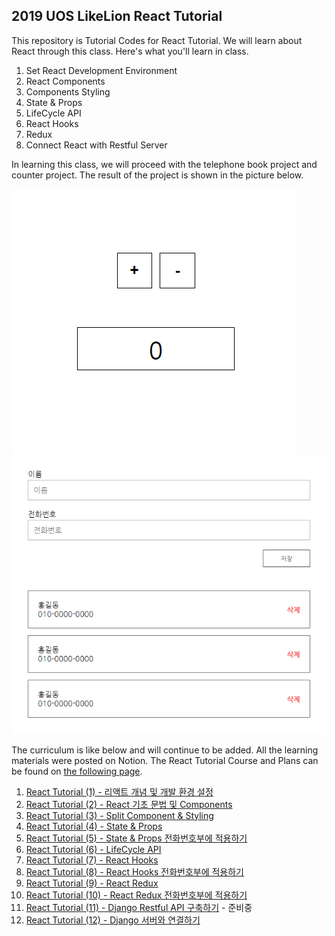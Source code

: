 ## 2019 UOS LikeLion React Tutorial

This repository is Tutorial Codes for React Tutorial. We will learn about React through this class. Here's what you'll learn in class.

1. Set React Development Environment
2. React Components
3. Components Styling
4. State & Props
5. LifeCycle API
6. React Hooks
7. Redux
8. Connect React with Restful Server

In learning this class, we will proceed with the telephone book project and counter project. The result of the project is shown in the picture below.

![counter project image](react-tutorial-4-images/react-tutorial-4-1.PNG)
![telephone book project image](react-tutorial-2-images/react-tutorial-2-2.PNG)

The curriculum is like below and will continue to be added. All the learning materials were posted on Notion. The React Tutorial Course and Plans can be found on [the following page](https://www.notion.so/React-Tutorial-Process-392157ed379847f9a4dd6c9d4d3af4ac).

1. [React Tutorial (1) - 리액트 개념 및 개발 환경 설정](https://www.notion.so/React-Tutorial-1-534728c8a74740448ba6d39dbfe695a2)
2. [React Tutorial (2) - React 기초 문법 및 Components](https://www.notion.so/React-Tutorial-2-React-Components-67b83d89c4e94f9cad77614329da4964)
3. [React Tutorial (3) - Split Component & Styling](https://www.notion.so/React-Tutorial-3-Split-Component-Styling-8a834d2740e74024895cda40cb67d766)
4. [React Tutorial (4) - State & Props](https://www.notion.so/React-Tutorial-4-State-Props-2514653ff2d6480f9a413ea0c69f70aa)
5. [React Tutorial (5) - State & Props 전화번호부에 적용하기](https://www.notion.so/React-Tutorial-5-State-Props-fc5cd2380bca4403bcbb89335520381f)
6. [React Tutorial (6) - LifeCycle API](https://www.notion.so/React-Tutorial-6-LifeCycle-API-7e2d8361803f4d50a5bb8d65e332557b)
7. [React Tutorial (7) - React Hooks](https://www.notion.so/React-Tutorial-7-React-Hooks-5c744b80aeb440cc9ca7e559ba40a6ed)
8. [React Tutorial (8) - React Hooks 전화번호부에 적용하기](https://www.notion.so/React-Tutorial-8-React-Hooks-48f7979df91c402dac6faa74cf7f9437)
9. [React Tutorial (9) - React Redux](https://www.notion.so/React-Tutorial-9-React-Redux-2079199aebfd437cbd342cb02949bc95)
10. [React Tutorial (10) - React Redux 전화번호부에 적용하기](https://www.notion.so/React-Tutorial-10-React-Redux-5de5b026f81c42c683f997823a7fc515)
11. [React Tutorial (11) - Django Restful API 구축하기]() - 준비중
12. [React Tutorial (12) - Django 서버와 연결하기](https://www.notion.so/React-Tutorial-12-Django-8d9d40ea09194b4590bce9558ceb0d61)
